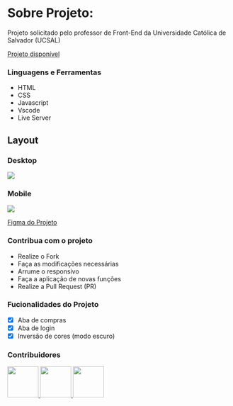 # Sobre Projeto:

Projeto solicitado pelo professor de Front-End da Universidade Católica de Salvador (UCSAL)

[Projeto disponível](https://6582605fcb7e671d52215883--endearing-sunburst-330e21.netlify.app)

### Linguagens e Ferramentas

- HTML
- CSS
- Javascript
- Vscode
- Live Server

## Layout

### Desktop

<img src="https://media.discordapp.net/attachments/1144057704575402014/1186858559921717389/image.png?ex=6594c72b&is=6582522b&hm=8ab673dbab4dd7a3a5c9e3689df791c27b9ec9b76c9cc0d2840d949d9f9afaad&=&format=webp&quality=lossless&width=1296&height=676"/>

### Mobile

<img src="https://media.discordapp.net/attachments/1144057704575402014/1186858908988473486/image.png?ex=6594c77e&is=6582527e&hm=d43f245c4b8760a6b1e458d3157f72858b176168768bc15154a7e8ae9b5d8af8&=&format=webp&quality=lossless&width=294&height=676" />

[Figma do Projeto](https://www.figma.com/file/5KgqyEY6K3MthEVUYL2ty1/Untitled?type=design&node-id=24%3A104&mode=design&t=rm4ciQDq4HxlJizY-1)

### Contribua com o projeto

- Realize o Fork
- Faça as modificações necessárias
- Arrume o responsivo
- Faça a aplicação de novas funções
- Realize a Pull Request (PR)

### Fucionalidades do Projeto

- [x] Aba de compras
- [x] Aba de login
- [x] Inversão de cores (modo escuro)

### Contribuidores

<a href="https://github.com/Caiosmp">
<img src="https://avatars.githubusercontent.com/u/147769770?v=4" width="70px" />
</a>
<a href="https://github.com/whsmumu">
<img src="https://avatars.githubusercontent.com/u/123791887?v=4" width="70px" />
</a>
<a href="https://github.com/VIMMMMMMM">
<img src="https://avatars.githubusercontent.com/u/130837775?v=4" width="70px" />
</a>
